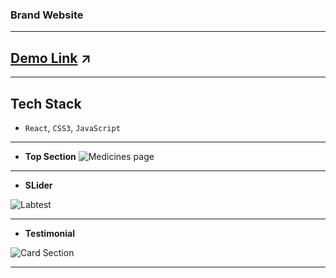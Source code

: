 
### Brand Website
---
## [Demo Link]([https://master--pixelplus-mayuri.netlify.app/](https://pixelplus-m.netlify.app/)) ↗️
---
## Tech Stack
- `React`, `CSS3`, `JavaScript`
---


- **Top Section**
![Medicines page](https://github.com/screen-1.png)

---

- **SLider**

![Labtest](https://github.com/screen-2.png)

---
- **Testimonial**

![Card Section](https://github.com/screen-3.png)

---

<!-- - **Mobile View**

![Contact Page](https://github.com/blob/main/readme_img/contact.png)

--- -->

